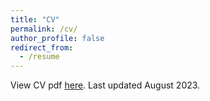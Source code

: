 ```yaml
---
title: "CV"
permalink: /cv/
author_profile: false
redirect_from:
  - /resume
---
```


View CV pdf [here](../../files/cv_schenfisch1.pdf). Last updated
August 2023.

